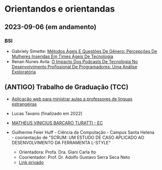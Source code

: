 # Orientandos e orientandas


## 2023-09-06 (em andamento)

### BSI 
- Gabriely Simette: [Métodos Ágeis E Questões De Gênero: Percepções De Mulheres Inseridas Em Times Ágeis De Tecnologia](https://drive.google.com/file/d/1nnVHf4s_O7SKojZCa-EHHGDbmhfd5p3l/view)
- Renan Nunes Avila: [O Impacto Dos Podcasts De Tecnologia No Desenvolvimento Profissional De Programadores: Uma Análise Exploratória](https://mail.google.com/mail/u/0/#inbox/FMfcgzGtwzkltfDBRHkCBpLgsqgzCqbX)

## (ANTIGO) Trabalho de Graduação (TCC)

- [Aplicação web para ministrar aulas a professores de línguas estrangeiras](https://mail.google.com/mail/u/0/#inbox/FMfcgzGrbHxvZhSLDFRdflnwxXMqpWpq)

- Lucas Tavano (finalizado em 2022)

- [MATHEUS VINICIUS BARCARO TURATTI - EC](https://mail.google.com/mail/u/0/?tab=rm&ogbl#inbox/FMfcgzGqRPzgJLhVBZjXNgvGRpgLBlSL)

- Guilherme Feier Huff - Ciência da Computação - Campus Santa Helena - coorientação de "SCRUM: UM ESTUDO DE CASO APLICADO AO
DESENVOLVIMENTO DA FERRAMENTA L-STYLE"
  - Orientadora: Profa. Dra. Giani Carla Ito
  - Coorientador: Prof. Dr. Adolfo Gustavo Serra Seca Neto
  - [Link privado](https://mail.google.com/mail/u/0/?tab=rm&ogbl#inbox/FMfcgzGrbHnhdKkLRJSmgNrWmTCQSPdL)


